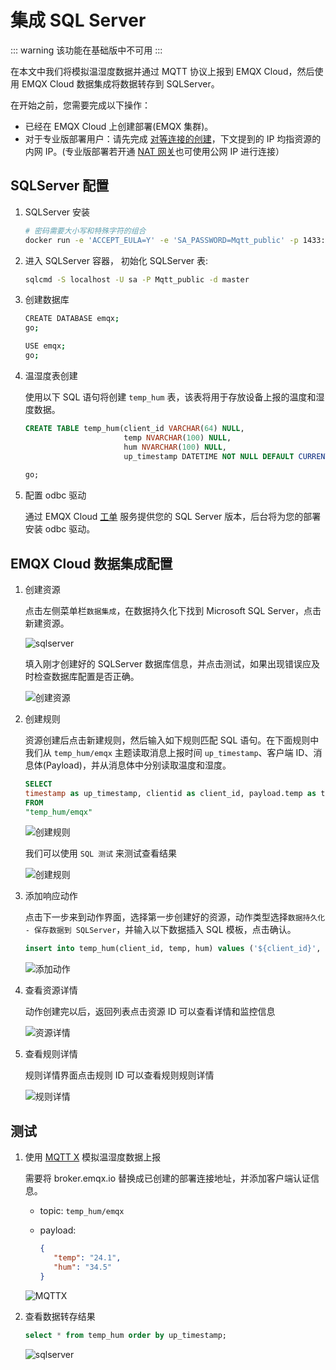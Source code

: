 # 集成 SQL Server

::: warning
该功能在基础版中不可用
:::

在本文中我们将模拟温湿度数据并通过 MQTT 协议上报到 EMQX Cloud，然后使用 EMQX Cloud 数据集成将数据转存到 SQLServer。

在开始之前，您需要完成以下操作：

* 已经在 EMQX Cloud 上创建部署(EMQX 集群)。
* 对于专业版部署用户：请先完成 [对等连接的创建](../deployments/vpc_peering.md)，下文提到的 IP 均指资源的内网 IP。(专业版部署若开通 [NAT 网关](../vas/nat-gateway.md)也可使用公网 IP 进行连接）

## SQLServer 配置

1. SQLServer 安装

   ```bash
   # 密码需要大小写和特殊字符的组合
   docker run -e 'ACCEPT_EULA=Y' -e 'SA_PASSWORD=Mqtt_public' -p 1433:1433 -d mcr.microsoft.com/mssql/server:2017-latest
   ```

2. 进入 SQLServer 容器， 初始化 SQLServer 表:

   ```bash
   sqlcmd -S localhost -U sa -P Mqtt_public -d master
   ```

3. 创建数据库

   ```bash
   CREATE DATABASE emqx;
   go;
   ```

   ```bash
   USE emqx;
   go;
   ```

4. 温湿度表创建

   使用以下 SQL 语句将创建 `temp_hum` 表，该表将用于存放设备上报的温度和湿度数据。

   ```sql
   CREATE TABLE temp_hum(client_id VARCHAR(64) NULL,
                         temp NVARCHAR(100) NULL,
                         hum NVARCHAR(100) NULL,
                         up_timestamp DATETIME NOT NULL DEFAULT CURRENT_TIMESTAMP);
                         
   go;
   ```

5. 配置 odbc 驱动

   通过 EMQX Cloud [工单](https://docs.emqx.com/zh/cloud/latest/feature/tickets.html) 服务提供您的 SQL Server 版本，后台将为您的部署安装 odbc 驱动。

## EMQX Cloud 数据集成配置

1. 创建资源

   点击左侧菜单栏`数据集成`，在数据持久化下找到 Microsoft SQL Server，点击新建资源。

   ![sqlserver](./_assets/sqlserver.png)

   填入刚才创建好的 SQLServer 数据库信息，并点击测试，如果出现错误应及时检查数据库配置是否正确。

   ![创建资源](./_assets/sqlserver_create_resource.png)

2. 创建规则

   资源创建后点击新建规则，然后输入如下规则匹配 SQL 语句。在下面规则中我们从 `temp_hum/emqx` 主题读取消息上报时间 `up_timestamp`、客户端 ID、消息体(Payload)，并从消息体中分别读取温度和湿度。

   ```sql
   SELECT
   timestamp as up_timestamp, clientid as client_id, payload.temp as temp, payload.hum as hum
   FROM
   "temp_hum/emqx"  
   ```

   ![创建规则](./_assets/sqlserver_rule_1.png)

   我们可以使用 `SQL 测试` 来测试查看结果

   ![创建规则](./_assets/sqlserver_rule_2.png)

3. 添加响应动作

   点击下一步来到动作界面，选择第一步创建好的资源，动作类型选择`数据持久化 - 保存数据到 SQLServer`，并输入以下数据插入 SQL 模板，点击确认。

   ```sql
   insert into temp_hum(client_id, temp, hum) values ('${client_id}', '${temp}', '${hum}') 
   ```

   ![添加动作](./_assets/sqlserver_create_action.png)

4. 查看资源详情

   动作创建完以后，返回列表点击资源 ID 可以查看详情和监控信息

   ![资源详情](./_assets/sqlserver_resource_detail.png)

5. 查看规则详情

   规则详情界面点击规则 ID 可以查看规则规则详情

   ![规则详情](./_assets/sqlserver_rule_detail.png)

## 测试

1. 使用 [MQTT X](https://mqttx.app/) 模拟温湿度数据上报

   需要将 broker.emqx.io 替换成已创建的部署连接地址，并添加客户端认证信息。

    * topic: `temp_hum/emqx`
    * payload:

      ```json
      {
         "temp": "24.1",
         "hum": "34.5"
      }
      ```

   ![MQTTX](./_assets/mqttx_publish.png)

2. 查看数据转存结果

   ```sql
   select * from temp_hum order by up_timestamp;
   ```

   ![sqlserver](./_assets/sqlserver_query_result.png)
